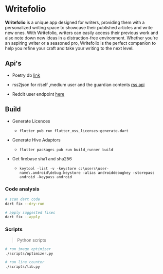 # Writefolio

<b>Writefolio</b> is a unique app designed for writers, providing them with a personalized writing space to showcase their published articles and write new ones. With Writefolio, writers can easily access their previous work and also note down new ideas in a distraction-free environment. Whether you're an aspiring writer or a seasoned pro, Writefolio is the perfect companion to help you refine your craft and take your writing to the next level.

## Api's

- Poetry db [link](https://poetrydb.org/)
- rss2json for r/self ,medium user and the guardian contents [rss api](https://api.rss2json.com/v1/api.json?rss_url=https://medium.com/feed/@medium-username)

- Reddit user endpoint [here](https://www.reddit.com/user/USER_NAME/about.json)

## Build

- Generate Licences

  - `flutter pub run flutter_oss_licenses:generate.dart`

- Generate Hive Adaptors

  - `flutter packages pub run build_runner build`

- Get firebase sha1 and sha256
  - `keytool -list -v -keystore c:\users\user-name\.android\debug.keystore -alias androiddebugkey -storepass android -keypass android`

### Code analysis

```bash
# scan dart code
dart fix --dry-run

# apply suggested fixes
dart fix --apply

```

### Scripts

> Python scripts

```bash
# run image optimizer
./scripts/optimizer.py

# run line counter
./scripts/lib.py
```
